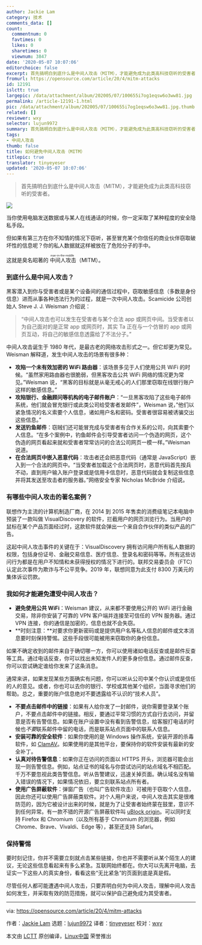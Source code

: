 ```yaml
---
author: Jackie Lam
category: 技术
comments_data: []
count:
  commentnum: 0
  favtimes: 0
  likes: 0
  sharetimes: 0
  viewnum: 3847
date: '2020-05-07 10:07:06'
editorchoice: false
excerpt: 首先搞明白到底什么是中间人攻击（MITM），才能避免成为此类高科技窃听的受害者。
fromurl: https://opensource.com/article/20/4/mitm-attacks
id: 12191
islctt: true
largepic: /data/attachment/album/202005/07/100655i7og1eqsw6o3ww81.jpg
permalink: /article-12191-1.html
pic: /data/attachment/album/202005/07/100655i7og1eqsw6o3ww81.jpg.thumb.jpg
related: []
reviewer: wxy
selector: lujun9972
summary: 首先搞明白到底什么是中间人攻击（MITM），才能避免成为此类高科技窃听的受害者。
tags:
- 中间人攻击
thumb: false
title: 如何避免中间人攻击（MITM）
titlepic: true
translator: tinyeyeser
updated: '2020-05-07 10:07:06'
---
```



> 
> 首先搞明白到底什么是中间人攻击（MITM），才能避免成为此类高科技窃听的受害者。
> 
> 
> 


![](/data/attachment/album/202005/07/100655i7og1eqsw6o3ww81.jpg)


当你使用电脑发送数据或与某人在线通话的时候，你一定采取了某种程度的安全隐私手段。


但如果有第三方在你不知情的情况下窃听，甚至冒充某个你信任的商业伙伴窃取破坏性的信息呢？你的私人数据就这样被放在了危险分子的手中。


这就是臭名昭著的<ruby> 中间人攻击 <rt>  man-in-the-middle </rt></ruby>（MITM）。


### 到底什么是中间人攻击？


黑客潜入到你与受害者或是某个设备间的通信过程中，窃取敏感信息（多数是身份信息）进而从事各种违法行为的过程，就是一次中间人攻击。Scamicide 公司创始人 Steve J. J. Weisman 介绍说：



> 
> “中间人攻击也可以发生在受害者与某个合法 app 或网页中间。当受害者以为自己面对的是正常 app 或网页时，其实 Ta 正在与一个仿冒的 app 或网页互动，将自己的敏感信息透露给了不法分子。”
> 
> 
> 


中间人攻击诞生于 1980 年代，是最古老的网络攻击形式之一。但它却更为常见。Weisman 解释道，发生中间人攻击的场景有很多种：


* **攻陷一个未有效加密的 WiFi 路由器**：该场景多见于人们使用公共 WiFi 的时候。“虽然家用路由器也很脆弱，但黑客攻击公共 WiFi 网络的情况更为常见。”Weisman 说，“黑客的目标就是从毫无戒心的人们那里窃取在线银行账户这样的敏感信息。”
* **攻陷银行、金融顾问等机构的电子邮件账户**：“一旦黑客攻陷了这些电子邮件系统，他们就会冒充银行或此类公司给受害者发邮件”，Weisman 说，”他们以紧急情况的名义索要个人信息，诸如用户名和密码。受害者很容易被诱骗交出这些信息。”
* **发送钓鱼邮件**：窃贼们还可能冒充成与受害者有合作关系的公司，向其索要个人信息。“在多个案例中，钓鱼邮件会引导受害者访问一个伪造的网页，这个伪造的网页看起来就和受害者常常访问的合法公司网页一模一样。”Weisman 说道。
* **在合法网页中嵌入恶意代码**：攻击者还会把恶意代码（通常是 JavaScript）嵌入到一个合法的网页中。“当受害者加载这个合法网页时，恶意代码首先按兵不动，直到用户输入账户登录或是信用卡信息时，恶意代码就会复制这些信息并将其发送至攻击者的服务器。”网络安全专家 Nicholas McBride 介绍说。


### 有哪些中间人攻击的著名案例？


联想作为主流的计算机制造厂商，在 2014 到 2015 年售卖的消费级笔记本电脑中预装了一款叫做 VisualDiscovery 的软件，拦截用户的网页浏览行为。当用户的鼠标在某个产品页面经过时，这款软件就会弹出一个来自合作伙伴的类似产品的广告。


这起中间人攻击事件的关键在于：VisualDiscovery 拥有访问用户所有私人数据的权限，包括身份证号、金融交易信息、医疗信息、登录名和密码等等。所有这些访问行为都是在用户不知情和未获得授权的情况下进行的。联邦交易委员会（FTC）认定此次事件为欺诈与不公平竞争。2019 年，联想同意为此支付 8300 万美元的集体诉讼罚款。


### 我如何才能避免遭受中间人攻击？


* **避免使用公共 WiFi**：Weisman 建议，从来都不要使用公开的 WiFi 进行金融交易，除非你安装了可靠的 VPN 客户端并连接至可信任的 VPN 服务器。通过 VPN 连接，你的通信是加密的，信息也就不会失窃。
* **时刻注意：**对要求你更新密码或是提供用户名等私人信息的邮件或文本消息要时刻保持警惕。这些手段很可能被用来窃取你的身份信息。


如果不确定收到的邮件来自于确切哪一方，你可以使用诸如电话反查或是邮件反查等工具。通过电话反查，你可以找出未知发件人的更多身份信息。通过邮件反查，你可以尝试确定谁给你发来了这条消息。


通常来讲，如果发现某些方面确实有问题，你可以听从公司中某个你认识或是信任的人的意见。或者，你也可以去你的银行、学校或其他某个组织，当面寻求他们的帮助。总之，重要的账户信息绝对不要透露给不认识的“技术人员”。
* **不要点击邮件中的链接**：如果有人给你发了一封邮件，说你需要登录某个账户，不要点击邮件中的链接。相反，要通过平常习惯的方式自行去访问，并留意是否有告警信息。如果在账户设置中没有看到告警信息，给客服打电话的时候也*不要*联系邮件中留的电话，而是联系站点页面中的联系人信息。
* **安装可靠的安全软件**：如果你使用的是 Windows 操作系统，安装开源的杀毒软件，如 [ClamAV](https://www.clamav.net)。如果使用的是其他平台，要保持你的软件安装有最新的安全补丁。
* **认真对待告警信息**：如果你正在访问的页面以 HTTPS 开头，浏览器可能会出现一则告警信息。例如，站点证书的域名与你尝试访问的站点域名不相匹配。千万不要忽视此类告警信息。听从告警建议，迅速关掉页面。确认域名没有输入错误的情况下，如果情况依旧，要立刻联系站点所有者。
* **使用广告屏蔽软件**：弹窗广告（也叫广告软件攻击）可被用于窃取个人信息，因此你还可以使用广告屏蔽类软件。对个人用户来说，中间人攻击其实是很难防范的，因为它被设计出来的时候，就是为了让受害者始终蒙在鼓里，意识不到任何异常。有一款不错的开源广告屏蔽软件叫 [uBlock origin](https://github.com/gorhill/uBlock)。可以同时支持 Firefox 和 Chromium（以及所有基于 Chromium 的浏览器，例如 Chrome、Brave、Vivaldi、Edge 等），甚至还支持 Safari。


### 保持警惕


要时刻记住，你并不需要立刻就点击某些链接，你也并不需要听从某个陌生人的建议，无论这些信息看起来有多么紧急。互联网始终都在。你大可以先离开电脑，去证实一下这些人的真实身份，看看这些“无比紧急”的页面到底是真是假。


尽管任何人都可能遭遇中间人攻击，只要弄明白何为中间人攻击，理解中间人攻击如何发生，并采取有效的防范措施，就可以保护自己避免成为其受害者。




---


via: <https://opensource.com/article/20/4/mitm-attacks>


作者：[Jackie Lam](https://opensource.com/users/beenverified) 选题：[lujun9972](https://github.com/lujun9972) 译者：[tinyeyeser](https://github.com/tinyeyeser) 校对：[wxy](https://github.com/wxy)


本文由 [LCTT](https://github.com/LCTT/TranslateProject) 原创编译，[Linux中国](https://linux.cn/) 荣誉推出